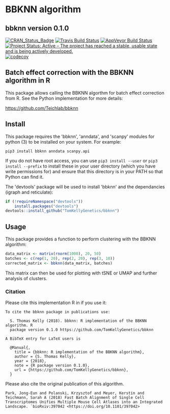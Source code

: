 # BBKNN algorithm

## bbknn version 0.1.0

[![CRAN_Status_Badge](http://www.r-pkg.org/badges/version/bbknn)](https://cran.r-project.org/package=bbknn)
[![Travis Build Status](https://travis-ci.org/TomKellyGenetics/bbknn.svg?branch=master)](https://travis-ci.org/TomKellyGenetics/bbknn)
[![AppVeyor Build Status](https://ci.appveyor.com/api/projects/status/github/TomKellyGenetics/bbknn?branch=master&svg=true)](https://ci.appveyor.com/project/TomKellyGenetics/bbknn)
[![Project Status: Active – The project has reached a stable, usable state and is being actively developed.](http://www.repostatus.org/badges/latest/active.svg)](http://www.repostatus.org/#active)
[![codecov](https://codecov.io/gh/TomKellyGenetics/bbknn/branch/master/graph/badge.svg)](https://codecov.io/gh/TomKellyGenetics/bbknn)

## Batch effect correction with the BBKNN algorithm in R

This package allows calling the BBKNN algorthm for batch effect correction from R. See the Python implementation for more details: 

https://github.com/Teichlab/bbknn

## Install

This package requires the 'bbknn', 'anndata', and 'scanpy' modules for python (3) to be installed on your system. For example:

``pip3 install bbknn anndata scanpy.api``

If you do not have root access, you can use `pip3 install --user` or `pip3 install --prefix` to install these in your user directory (which you have write permissions for) and ensure that this directory is in your PATH so that Python can find it.

The 'devtools' package will be used to install 'bbknn' and the dependancies (igraph and reticulate):

```R
if (!requireNamespace("devtools"))
    install.packages("devtools")
devtools::install_github("TomKellyGenetics/bbknn")
```

## Usage

This package provides a function to perform clustering with the BBKNN algorithm:

```R
data_matrix <- matrix(rnorm(1000), 20, 50)
batches <- c(rep(1, 20), rep(2, 20), rep(3, 10))
corrected_matrix <- bbknn(data_matrix, batches)
```

This matrix can then be used for plotting with tSNE or UMAP and further analysis of clusters.

### Citation

Please cite this implementation R in if you use it:

```
To cite the bbknn package in publications use:

  S. Thomas Kelly (2018). bbknn: R implementation of the BBKNN algorithm. R
  package version 0.1.0 https://github.com/TomKellyGenetics/bbknn

A BibTeX entry for LaTeX users is

  @Manual{,
    title = {bbknn: R implementation of the BBKNN algorithm},
    author = {S. Thomas Kelly},
    year = {2018},
    note = {R package version 0.1.0},
    url = {https://github.com/TomKellyGenetics/bbknn},
  }
 ```

Please also cite the original publication of this algorithm.

```
Park, Jong-Eun and Polanski, Krzysztof and Meyer, Kerstin and Teichmann, Sarah A (2018) Fast Batch Alignment of Single Cell Transcriptomes Unifies Multiple Mouse Cell Atlases into an Integrated Landscape. `bioRxiv:397042 <https://doi.org/10.1101/397042>
```
